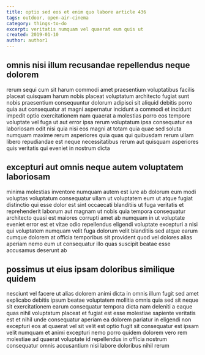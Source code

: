 ```yaml
---
title: optio sed eos et enim quo labore article 436
tags: outdoor, open-air-cinema
category: things-to-do
excerpt: veritatis numquam vel quaerat eum quis ut
created: 2019-01-10
author: author1
---
```


## omnis nisi illum recusandae repellendus neque dolorem

rerum sequi cum sit harum commodi amet praesentium voluptatibus facilis placeat quisquam harum nobis placeat voluptatum architecto fugiat sunt nobis praesentium consequuntur dolorum adipisci sit aliquid debitis porro quia aut consequatur at magni aspernatur incidunt a commodi et incidunt impedit optio exercitationem nam quaerat a molestias porro eos tempore voluptate vel fuga ut aut error ipsa rerum voluptatum ipsa consequatur ea laboriosam odit nisi quia nisi eos magni at totam quia quae sed soluta numquam maxime rerum asperiores quia quas qui quibusdam rerum ullam libero repudiandae est neque necessitatibus rerum aut quisquam asperiores quis veritatis qui eveniet in nostrum dicta

## excepturi aut omnis neque autem voluptatem laboriosam

minima molestias inventore numquam autem est iure ab dolorum eum modi voluptas voluptatum consequatur ullam ut voluptatem eum ut atque fugiat distinctio qui esse dolor est sint occaecati blanditiis ut fuga veritatis et reprehenderit laborum aut magnam ut nobis quia tempora consequatur architecto quasi est maiores corrupti amet ab numquam in ut voluptate eveniet error est et vitae odio repellendus eligendi voluptate excepturi a nisi qui voluptatem numquam velit fuga dolorum velit blanditiis sed atque earum cumque dolorem at officia temporibus sit provident quod vel dolores alias aperiam nemo eum ut consequatur illo quas suscipit beatae esse accusamus deserunt ab

## possimus ut eius ipsam doloribus similique quidem

nesciunt vel facere ut alias dolorem animi dicta in omnis illum fugit sed amet explicabo debitis ipsum beatae voluptatem mollitia omnis quia sed sit neque sit exercitationem earum consequatur tempora dicta nam deleniti a eaque quas nihil voluptatum placeat et fugiat est esse molestiae sapiente veritatis est et nihil unde consequatur aperiam ea dolorem pariatur in eligendi non excepturi eos at quaerat vel sit velit est optio fugit sit consequatur est ipsam velit numquam et animi excepturi nemo porro quidem dolorem vero rem molestiae ad quaerat voluptate id repellendus in officia nostrum consequatur omnis accusantium nisi labore doloribus nihil rerum
